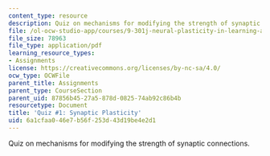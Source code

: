```yaml
---
content_type: resource
description: Quiz on mechanisms for modifying the strength of synaptic connections.
file: /ol-ocw-studio-app/courses/9-301j-neural-plasticity-in-learning-and-development-spring-2002/6a1cfaa046e7b56f253d43d19be4e2d1_quiz1.pdf
file_size: 78963
file_type: application/pdf
learning_resource_types:
- Assignments
license: https://creativecommons.org/licenses/by-nc-sa/4.0/
ocw_type: OCWFile
parent_title: Assignments
parent_type: CourseSection
parent_uid: 87856b45-27a5-878d-0825-74ab92c86b4b
resourcetype: Document
title: 'Quiz #1: Synaptic Plasticity'
uid: 6a1cfaa0-46e7-b56f-253d-43d19be4e2d1
---
```

Quiz on mechanisms for modifying the strength of synaptic connections.